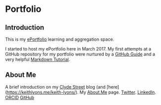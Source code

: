 # Portfolio

## Introduction

This is my [ePortfolio](http://wikieducator.org/Sport_Informatics_and_Analytics/ePortfolio#Some_Background_Information) learning and aggregation space.

I started to host my ePortfolio here in March 2017. My first attempts at a GitHub repository for my portfolio were nurtured by a [GitHub Guide](https://guides.github.com/activities/hello-world/) and a very helpful [Markdown Tutorial](http://www.markdowntutorial.com/).

## About Me

A brief introduction on my [Clyde Street](https://keithlyons.me/about/) blog (and [here] (https://keithlyons.me/keith-lyons/). 
My [About.Me](https://about.me/keithlyons) page.
[Twitter](https://twitter.com/520507?lang=en).
[LinkedIn](https://www.linkedin.com/in/clydestreet/).
[ORCID](http://orcid.org/0000-0001-8870-865X)
[GitHub](https://github.com/2622NSW)

